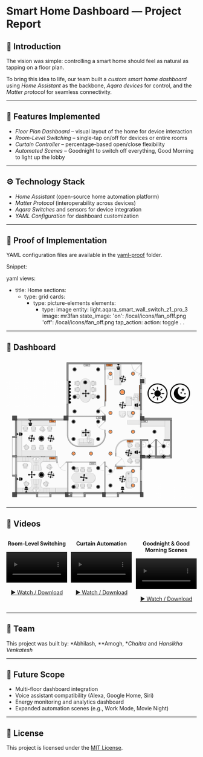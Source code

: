 # Smart Home Dashboard — Project Report


## 🌟 Introduction
The vision was simple: controlling a smart home should feel as natural as tapping on a floor plan.  

To bring this idea to life, our team built a *custom smart home dashboard* using *Home Assistant* as the backbone, *Aqara devices* for control, and the *Matter protocol* for seamless connectivity.  

---

## 🏡 Features Implemented
- *Floor Plan Dashboard* – visual layout of the home for device interaction  
- *Room-Level Switching* – single-tap on/off for devices or entire rooms  
- *Curtain Controller* – percentage-based open/close flexibility  
- *Automated Scenes* – Goodnight to switch off everything, Good Morning to light up the lobby  

---

## ⚙ Technology Stack
- *Home Assistant* (open-source home automation platform)  
- *Matter Protocol* (interoperability across devices)  
- *Aqara Switches* and sensors for device integration  
- *YAML Configuration* for dashboard customization  

---

## 📂 Proof of Implementation
YAML configuration files are available in the [yaml-proof](yaml-proof/floor_plan.yaml) folder.  

Snippet:

yaml
views:
  - title: Home
    sections:
      - type: grid
        cards:
          - type: picture-elements
            elements:
              - type: image
                entity: light.aqara_smart_wall_switch_z1_pro_3
                image: mr3fan
                state_image:
                  'on': /local/icons/fan_offf.png
                  'off': /local/icons/fan_off.png
                tap_action:
                  action: toggle
.
.

---

## 📸 Dashboard
![Dashboard Preview](images/dashboard.png)

---

## 🎥 Videos
<div style="display: flex; gap: 10px; width: 100%;">

  <div style="flex: 1; text-align: center;">
    <p><b>Room-Level Switching</b></p>
    <video width="100%" controls>
      <source src="videos/room_video.mp4" type="video/mp4">
    </video>
    <p><a href="videos/room_video.mp4">▶ Watch / Download</a></p>
  </div>

  <div style="flex: 1; text-align: center;">
    <p><b>Curtain Automation</b></p>
    <video width="100%" controls>
      <source src="videos/curtain_video.mp4" type="video/mp4">
    </video>
    <p><a href="videos/curtain_video.mp4">▶ Watch / Download</a></p>
  </div>

  <div style="flex: 1; text-align: center;">
    <p><b>Goodnight & Good Morning Scenes</b></p>
    <video width="100%" controls>
      <source src="videos/gn&gm_video.mp4" type="video/mp4">
    </video>
    <p><a href="videos/gn&gm_video.mp4">▶ Watch / Download</a></p>
  </div>

</div>

---

## 👥 Team

This project was built by: *Abhilash, **Amogh, **Chaitra* and *Hansikha Venkatesh*

---

## 🔮 Future Scope

- Multi-floor dashboard integration
- Voice assistant compatibility (Alexa, Google Home, Siri)
- Energy monitoring and analytics dashboard
- Expanded automation scenes (e.g., Work Mode, Movie Night)
  

---

## 📜 License

This project is licensed under the [MIT License](LICENSE).
